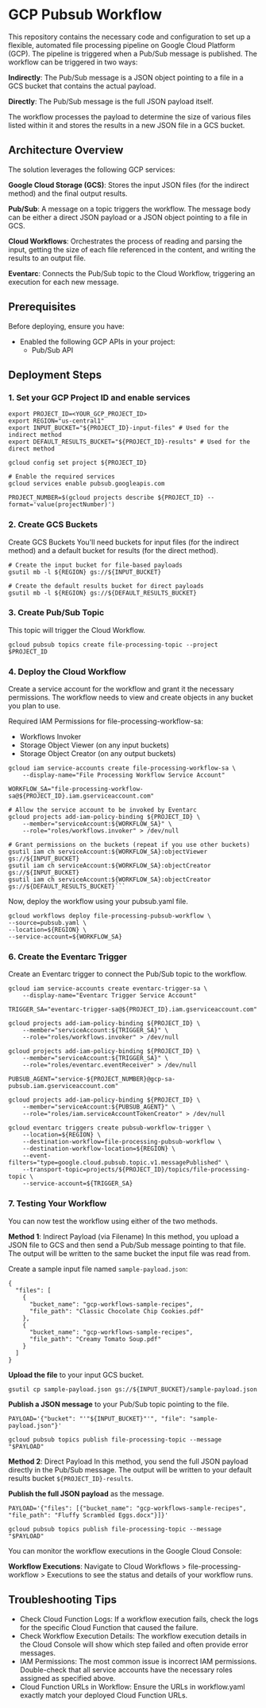 # GCP Pubsub Workflow

This repository contains the necessary code and configuration to set up a flexible, automated file processing pipeline on Google Cloud Platform (GCP). The pipeline is triggered when a Pub/Sub message is published. The workflow can be triggered in two ways:

**Indirectly**: The Pub/Sub message is a JSON object pointing to a file in a GCS bucket that contains the actual payload.

**Directly**: The Pub/Sub message is the full JSON payload itself.

The workflow processes the payload to determine the size of various files listed within it and stores the results in a new JSON file in a GCS bucket.

## Architecture Overview

The solution leverages the following GCP services:

**Google Cloud Storage (GCS)**: Stores the input JSON files (for the indirect method) and the final output results.

**Pub/Sub**: A message on a topic triggers the workflow. The message body can be either a direct JSON payload or a JSON object pointing to a file in GCS.

**Cloud Workflows**: Orchestrates the process of reading and parsing the input, getting the size of each file referenced in the content, and writing the results to an output file.

**Eventarc**: Connects the Pub/Sub topic to the Cloud Workflow, triggering an execution for each new message.

## Prerequisites

Before deploying, ensure you have:

* Enabled the following GCP APIs in your project:
    * Pub/Sub API


## Deployment Steps

### 1. Set your GCP Project ID and enable services
```
export PROJECT_ID=<YOUR_GCP_PROJECT_ID>
export REGION="us-central1"
export INPUT_BUCKET="${PROJECT_ID}-input-files" # Used for the indirect method
export DEFAULT_RESULTS_BUCKET="${PROJECT_ID}-results" # Used for the direct method

gcloud config set project ${PROJECT_ID}

# Enable the required services
gcloud services enable pubsub.googleapis.com

PROJECT_NUMBER=$(gcloud projects describe ${PROJECT_ID} --format='value(projectNumber)')
```

### 2. Create GCS Buckets
Create GCS Buckets
You'll need buckets for input files (for the indirect method) and a default bucket for results (for the direct method).
```
# Create the input bucket for file-based payloads
gsutil mb -l ${REGION} gs://${INPUT_BUCKET}

# Create the default results bucket for direct payloads
gsutil mb -l ${REGION} gs://${DEFAULT_RESULTS_BUCKET}
```

### 3. Create Pub/Sub Topic
   This topic will trigger the Cloud Workflow.
```
gcloud pubsub topics create file-processing-topic --project $PROJECT_ID
```

### 4. Deploy the Cloud Workflow

Create a service account for the workflow and grant it the necessary permissions. The workflow needs to view and create objects in any bucket you plan to use.

Required IAM Permissions for file-processing-workflow-sa:

* Workflows Invoker
* Storage Object Viewer (on any input buckets)
* Storage Object Creator (on any output buckets)
```
gcloud iam service-accounts create file-processing-workflow-sa \
    --display-name="File Processing Workflow Service Account"

WORKFLOW_SA="file-processing-workflow-sa@${PROJECT_ID}.iam.gserviceaccount.com"

# Allow the service account to be invoked by Eventarc
gcloud projects add-iam-policy-binding ${PROJECT_ID} \
    --member="serviceAccount:${WORKFLOW_SA}" \
    --role="roles/workflows.invoker" > /dev/null

# Grant permissions on the buckets (repeat if you use other buckets)
gsutil iam ch serviceAccount:${WORKFLOW_SA}:objectViewer gs://${INPUT_BUCKET}
gsutil iam ch serviceAccount:${WORKFLOW_SA}:objectCreator gs://${INPUT_BUCKET}
gsutil iam ch serviceAccount:${WORKFLOW_SA}:objectCreator gs://${DEFAULT_RESULTS_BUCKET}```
```

Now, deploy the workflow using your pubsub.yaml file.
```
gcloud workflows deploy file-processing-pubsub-workflow \
--source=pubsub.yaml \
--location=${REGION} \
--service-account=${WORKFLOW_SA}
```

### 6. Create the Eventarc Trigger
Create an Eventarc trigger to connect the Pub/Sub topic to the workflow.
```
gcloud iam service-accounts create eventarc-trigger-sa \
    --display-name="Eventarc Trigger Service Account"

TRIGGER_SA="eventarc-trigger-sa@${PROJECT_ID}.iam.gserviceaccount.com"

gcloud projects add-iam-policy-binding ${PROJECT_ID} \
    --member="serviceAccount:${TRIGGER_SA}" \
    --role="roles/workflows.invoker" > /dev/null

gcloud projects add-iam-policy-binding ${PROJECT_ID} \
    --member="serviceAccount:${TRIGGER_SA}" \
    --role="roles/eventarc.eventReceiver" > /dev/null

PUBSUB_AGENT="service-${PROJECT_NUMBER}@gcp-sa-pubsub.iam.gserviceaccount.com"

gcloud projects add-iam-policy-binding ${PROJECT_ID} \
    --member="serviceAccount:${PUBSUB_AGENT}" \
    --role="roles/iam.serviceAccountTokenCreator" > /dev/null

gcloud eventarc triggers create pubsub-workflow-trigger \
    --location=${REGION} \
    --destination-workflow=file-processing-pubsub-workflow \
    --destination-workflow-location=${REGION} \
    --event-filters="type=google.cloud.pubsub.topic.v1.messagePublished" \
    --transport-topic=projects/${PROJECT_ID}/topics/file-processing-topic \
    --service-account=${TRIGGER_SA}
```

### 7. Testing Your Workflow
You can now test the workflow using either of the two methods.

**Method 1**: Indirect Payload (via Filename)
In this method, you upload a JSON file to GCS and then send a Pub/Sub message pointing to that file. The output will be written to the same bucket the input file was read from.

Create a sample input file named `sample-payload.json`:
```
{
  "files": [
    {
      "bucket_name": "gcp-workflows-sample-recipes",
      "file_path": "Classic Chocolate Chip Cookies.pdf"
    },
    {
      "bucket_name": "gcp-workflows-sample-recipes",
      "file_path": "Creamy Tomato Soup.pdf"
    }
  ]
}
```

**Upload the file** to your input GCS bucket.
```
gsutil cp sample-payload.json gs://${INPUT_BUCKET}/sample-payload.json
```

**Publish a JSON message** to your Pub/Sub topic pointing to the file.
```
PAYLOAD='{"bucket": "'"${INPUT_BUCKET}"'", "file": "sample-payload.json"}'

gcloud pubsub topics publish file-processing-topic --message "$PAYLOAD"
```

**Method 2**: Direct Payload
In this method, you send the full JSON payload directly in the Pub/Sub message. The output will be written to your default results bucket `${PROJECT_ID}-results`.

**Publish the full JSON payload** as the message.
```
PAYLOAD='{"files": [{"bucket_name": "gcp-workflows-sample-recipes", "file_path": "Fluffy Scrambled Eggs.docx"}]}'

gcloud pubsub topics publish file-processing-topic --message "$PAYLOAD"
```
You can monitor the workflow executions in the Google Cloud Console:

__Workflow Executions__: Navigate to Cloud Workflows > file-processing-workflow > Executions to see the status and details of your workflow runs.


## Troubleshooting Tips
* Check Cloud Function Logs: If a workflow execution fails, check the logs for the specific Cloud Function that caused the failure.
* Check Workflow Execution Details: The workflow execution details in the Cloud Console will show which step failed and often provide error messages.
* IAM Permissions: The most common issue is incorrect IAM permissions. Double-check that all service accounts have the necessary roles assigned as specified above.
* Cloud Function URLs in Workflow: Ensure the URLs in workflow.yaml exactly match your deployed Cloud Function URLs.